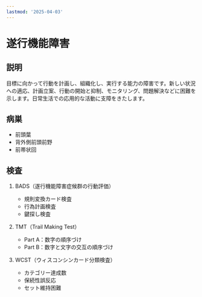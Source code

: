 ```yaml
---
lastmod: '2025-04-03'
---
```


# 遂行機能障害

## 説明

目標に向かって行動を計画し、組織化し、実行する能力の障害です。新しい状況への適応、計画立案、行動の開始と抑制、モニタリング、問題解決などに困難を示します。日常生活での応用的な活動に支障をきたします。

## 病巣

- 前頭葉
- 背外側前頭前野
- 前帯状回

## 検査

1. BADS（遂行機能障害症候群の行動評価）

   - 規則変換カード検査
   - 行為計画検査
   - 鍵探し検査

2. TMT（Trail Making Test）

   - Part A：数字の順序づけ
   - Part B：数字と文字の交互の順序づけ

3. WCST（ウィスコンシンカード分類検査）
   - カテゴリー達成数
   - 保続性誤反応
   - セット維持困難
